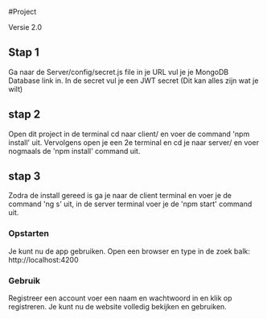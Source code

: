 #Project

Versie 2.0


## Stap 1

Ga naar de Server/config/secret.js file in  je URL vul je je MongoDB Database link in. In de secret vul je een JWT secret (Dit kan alles zijn wat je wilt)

## stap 2

Open dit project in de terminal cd naar client/ en voer de command 'npm install' uit.
Vervolgens open je een 2e terminal en cd je naar server/ en voer nogmaals de 'npm install' command uit.

## stap 3

Zodra de install gereed is ga je naar de client terminal en voer je de command 'ng s' uit, in de server terminal voer je de 'npm start' command uit.


### Opstarten

Je kunt nu de app gebruiken. Open een browser en type in de zoek balk: http://localhost:4200 

### Gebruik

Registreer een account voer een naam en wachtwoord in en klik op registreren.
Je kunt nu de website volledig bekijken en gebruiken.